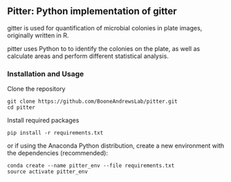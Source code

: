 
## Pitter: Python implementation of gitter

gitter is used for quantification of microbial colonies in plate images, originally written in R. 

pitter uses Python to to identify the colonies on the plate, as well as calculate areas and perform different statistical analysis. 

### Installation and Usage
Clone the repository
```
git clone https://github.com/BooneAndrewsLab/pitter.git
cd pitter
```

Install required packages
```
pip install -r requirements.txt
```

or if using the Anaconda Python distribution, create a new environment with the dependencies (recommended):
```
conda create --name pitter_env --file requirements.txt
source activate pitter_env
```

